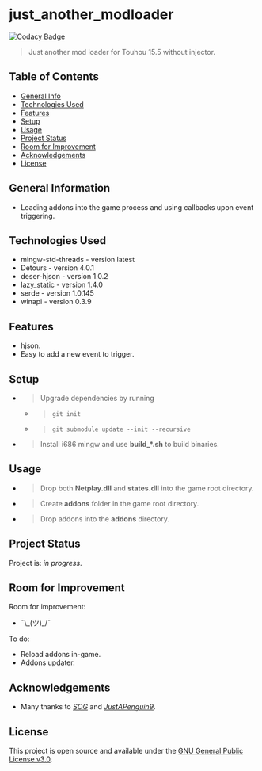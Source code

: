 # just_another_modloader

[![Codacy Badge](https://app.codacy.com/project/badge/Grade/cbba48500c2e41b99c4ca35447e59d7c)](https://app.codacy.com/gh/lurkydismal/just_another_modloader/dashboard?utm_source=gh&utm_medium=referral&utm_content=&utm_campaign=Badge_grade)

> Just another mod loader for Touhou 15.5 without injector.

## Table of Contents

* [General Info](#general-information)
* [Technologies Used](#technologies-used)
* [Features](#features)
* [Setup](#setup)
* [Usage](#usage)
* [Project Status](#project-status)
* [Room for Improvement](#room-for-improvement)
* [Acknowledgements](#acknowledgements)
* [License](#license)

## General Information

* Loading addons into the game process and using callbacks upon event triggering.

## Technologies Used

* mingw-std-threads - version latest
* Detours - version 4.0.1
* deser-hjson - version 1.0.2
* lazy_static - version 1.4.0
* serde - version 1.0.145
* winapi - version 0.3.9

## Features

* hjson.
* Easy to add a new event to trigger.

## Setup

* > Upgrade dependencies by running

  * > ``` console
    > git init
    > ```

  * > ``` console
    > git submodule update --init --recursive
    > ```

* > Install i686 mingw and use **build_*.sh** to build binaries.

## Usage

* > Drop both **Netplay.dll** and **states.dll** into the game root directory.
* > Create **addons** folder in the game root directory.
* > Drop addons into the **addons** directory.

## Project Status

Project is: _in progress_.

## Room for Improvement

Room for improvement:

* ¯\\\_\(ツ\)\_/¯

To do:

* Reload addons in-game.
* Addons updater.

## Acknowledgements

* Many thanks to [_SOG_](https://github.com/SonofGod1998) and [_JustAPenguin9_](https://github.com/JustAPenguin9).

## License

This project is open source and available under the [GNU General Public License v3.0](https://github.com/lurkydismal/just_another_modloader/blob/main/LICENSE).
